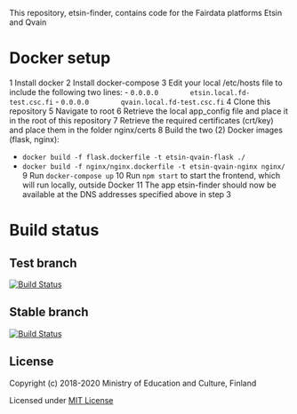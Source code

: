 This repository, etsin-finder, contains code for the Fairdata platforms Etsin and Qvain

# Docker setup

1 Install docker
2 Install docker-compose
3 Edit your local /etc/hosts file to include the following two lines:
    - `0.0.0.0        etsin.local.fd-test.csc.fi`
    - `0.0.0.0        qvain.local.fd-test.csc.fi`
4 Clone this repository
5 Navigate to root
6 Retrieve the local app_config file and place it in the root of this repository
7 Retrieve the required certificates (crt/key) and place them in the folder nginx/certs
8 Build the two (2) Docker images (flask, nginx):
- `docker build -f flask.dockerfile -t etsin-qvain-flask ./`
- `docker build -f nginx/nginx.dockerfile -t etsin-qvain-nginx nginx/`
9 Run `docker-compose up`
10 Run `npm start` to start the frontend, which will run locally, outside Docker
11 The app etsin-finder should now be available at the DNS addresses specified above in step 3

# Build status

## Test branch
[![Build Status](https://travis-ci.com/CSCfi/etsin-finder.svg?branch=test)](https://travis-ci.com/CSCfi/etsin-finder)

## Stable branch
[![Build Status](https://travis-ci.com/CSCfi/etsin-finder.svg?branch=stable)](https://travis-ci.com/CSCfi/etsin-finder)

License
-------
Copyright (c) 2018-2020 Ministry of Education and Culture, Finland

Licensed under [MIT License](LICENSE)
